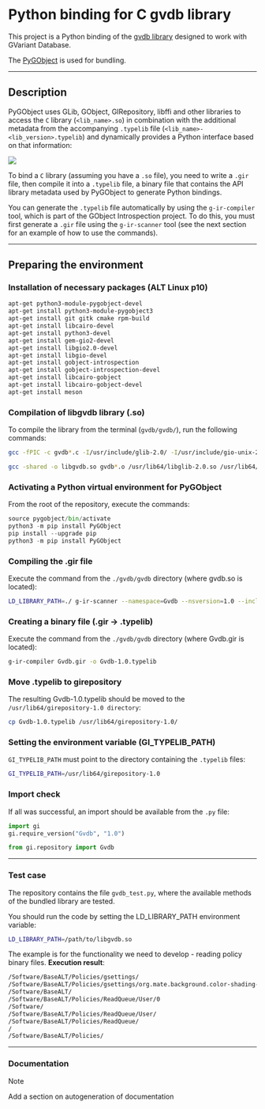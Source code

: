 # Python binding for C gvdb library
This project is a Python binding of the [gvdb library](https://gitlab.gnome.org/GNOME/gvdb) designed to work with GVariant Database.

The [PyGObject](https://pygobject.gnome.org/) is used for bundling.

---
## Description
PyGObject uses GLib, GObject, GIRepository, libffi and other libraries to access the `C` library (`<lib_name>.so`) in combination with the additional metadata from the accompanying `.typelib` file (`<lib_name>-<lib_version>.typelib`) and dynamically provides a Python interface based on that information:

![](https://pygobject.gnome.org/_images/overview.svg)

To bind a `C` library (assuming you have a `.so` file), you need to write a `.gir` file, then compile it into a `.typelib` file, a binary file that contains the API library metadata used by PyGObject to generate Python bindings.

You can generate the `.typelib` file automatically by using the `g-ir-compiler` tool, which is part of the GObject Introspection project. To do this, you must first generate a `.gir` file using the `g-ir-scanner` tool (see the next section for an example of how to use the commands).

---
## Preparing the environment


### Installation of necessary packages (ALT Linux p10)

```bash
apt-get python3-module-pygobject-devel
apt-get install python3-module-pygobject3
apt-get install git gitk cmake rpm-build
apt-get install libcairo-devel
apt-get install python3-devel
apt-get install gem-gio2-devel
apt-get install libgio2.0-devel
apt-get install libgio-devel
apt-get install gobject-introspection
apt-get install gobject-introspection-devel
apt-get install libcairo-gobject
apt-get install libcairo-gobject-devel
apt-get install meson
```

### Compilation of libgvdb library (.so)
To compile the library from the terminal (`gvdb/gvdb/`), run the following commands:
```bash
gcc -fPIC -c gvdb*.c -I/usr/include/glib-2.0/ -I/usr/include/gio-unix-2.0/ -I/usr/lib64/glib-2.0/include/

gcc -shared -o libgvdb.so gvdb*.o /usr/lib64/libglib-2.0.so /usr/lib64/libgio-2.0.so /usr/lib64/libgobject-2.0.so
```

### Activating a Python virtual environment for PyGObject
From the root of the repository, execute the commands:

```python
source pygobject/bin/activate
python3 -m pip install PyGObject
pip install --upgrade pip
python3 -m pip install PyGObject
```

### Compiling the .gir file
Execute the command from the `./gvdb/gvdb` directory (where gvdb.so is located):

```bash
LD_LIBRARY_PATH=./ g-ir-scanner --namespace=Gvdb --nsversion=1.0 --include GLib-2.0 --include Gio-2.0 -L . --library=libgvdb.so --accept-unprefixed --output=Gvdb.gir --c-include="gvdb-format.h" *.h *.c -I/usr/include/glib-2.0/ -I/usr/include/gio-unix-2.0/ -I/usr/lib64/glib-2.0/include --warn-all
```

### Creating a binary file (.gir -> .typelib)
Execute the command from the `./gvdb/gvdb` directory (where Gvdb.gir is located):

```bash
g-ir-compiler Gvdb.gir -o Gvdb-1.0.typelib 
```

### Move .typelib to girepository
The resulting Gvdb-1.0.typelib should be moved to the `/usr/lib64/girepository-1.0 directory`:

``` bash
cp Gvdb-1.0.typelib /usr/lib64/girepository-1.0/
```

### Setting the environment variable (GI_TYPELIB_PATH)
`GI_TYPELIB_PATH` must point to the directory containing the `.typelib` files:

```bash
GI_TYPELIB_PATH=/usr/lib64/girepository-1.0
```

### Import check
If all was successful, an import should be available from the `.py` file:

```python
import gi
gi.require_version("Gvdb", "1.0")

from gi.repository import Gvdb
```
 ---
###  Test case
The repository contains the file `gvdb_test.py`, where the available methods of the bundled library are tested.

You should run the code by setting the LD_LIBRARY_PATH environment variable:
```bash
LD_LIBRARY_PATH=/path/to/libgvdb.so
```

The example is for the functionality we need to develop - reading policy binary files. **Execution result**:
```bash
/Software/BaseALT/Policies/gsettings/                                          None                                                                                                      
/Software/BaseALT/Policies/gsettings/org.mate.background.color-shading-type    'vertical-gradient'                                                                                       
/Software/BaseALT/                                                             None                                                                                                      
/Software/BaseALT/Policies/ReadQueue/User/0                                    "('qwe1', '/var/cache/samba/gpo_cache/DOMAIN.TEST/POLICIES/{506A92C2-9C84-40CD-A950-FFEE42A9B0A5}', 131074)"
/Software/                                                                     None                                                                                                      
/Software/BaseALT/Policies/ReadQueue/User/                                     None                                                                                                      
/Software/BaseALT/Policies/ReadQueue/                                          None                                                                                                      
/                                                                              None                                                                                                      
/Software/BaseALT/Policies/                                                    Non
```
---
### Documentation
> [!NOTE]
> Add a section on autogeneration of documentation